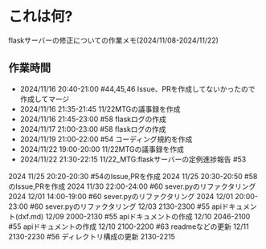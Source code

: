 # これは何?

flaskサーバーの修正についての作業メモ(2024/11/08-2024/11/22)

## 作業時間

- 2024/11/16 20:40-21:00 #44,45,46 Issue、PRを作成してないかったので作成してマージ
- 2024/11/16 21:35-21:45 11/22MTGの議事録を作成
- 2024/11/16 21:45-23:00 #58 flaskログの作成
- 2024/11/17 21:00-23:00 #58 flaskログの作成
- 2024/11/19 21:00-22:00 #54 コーディング規約を作成
- 2024/11/22 19:00-20:00 11/22MTGの議事録を作成
- 2024/11/22 21:30-22:15 11/22_MTG:flaskサーバーの定例進捗報告 #53

2024 11/25 20:20-20:30 #54のIssue,PRを作成
2024 11/25 20:30-20:50 #58のIssue,PRを作成
2024 11/30 22:00-24:00 #60 sever.pyのリファクタリング
2024 12/01 14:00-19:00 #60 sever.pyのリファクタリング
2024 12/01 20:00-23:00 #60 sever.pyのリファクタリング
12/03 2130-2300 #55 apiドキュメント(dxf.md)
12/09 2000-2130 #55 apiドキュメントの作成
12/10 2046-2100 #55 apiドキュメントの作成
12/10 2100-2200 #63 readmeなどの更新
12/11 2130-2230 #56 ディレクトリ構成の更新
2130-2215
